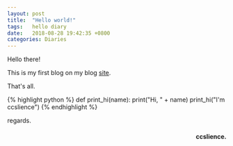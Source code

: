 ```yaml
---
layout: post
title:  "Hello world!"
tags:   hello diary
date:   2018-08-28 19:42:35 +0800
categories: Diaries
---
```

Hello there!

This is my first blog on my blog [site](http://www.ccslience.oukohou.wang/).

That's all.




{% highlight python %}
def print_hi(name):
   print("Hi, " + name)
print_hi("I'm ccslience")
{% endhighlight %}

regards.
<h4 align = "right">ccslience.</h4>


